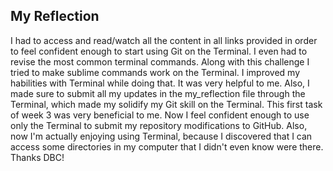 ## My Reflection

I had to access and read/watch all the content in all links provided in order to feel confident enough to start using Git on the Terminal. I even had to revise the most common terminal commands. Along with this challenge I tried to make sublime commands work on the Terminal. I improved my habilities with Terminal while doing that. It was very helpful to me. Also, I made sure to submit all my updates in the my_reflection file through the Terminal, which made my solidify my Git skill on the Terminal. This first task of week 3 was very beneficial to me. Now I feel confident enough to use only the Terminal to submit my repository modifications to GitHub. Also, now I'm actually enjoying using Terminal, because I discovered that I can access some directories in my computer that I didn't even know were there. Thanks DBC!